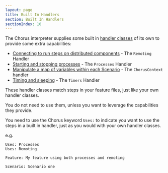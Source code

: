 ```yaml
---
layout: page
title: Built In Handlers
section: Built In Handlers
sectionIndex: 10
---
```


The Chorus interpreter supplies some built in [handler classes](/pages/Handlers/HandlerClasses) of its own to provide some extra capabilities:

* [Connecting to run steps on distributed components](/pages/BuiltInHandlers/Remoting/DistributedTesting) - The `Remoting` Handler
* [Starting and stopping processes](/pages/BuiltInHandlers/Processes/StartingProcesses) - The `Processes` Handler
* [Manipulate a map of variables within each Scenario](/pages/BuiltInHandlers/ChorusContext/ChorusContextHandler) - The `ChorusContext` handler
* [Timing and sleeping](/pages/BuiltInHandlers/Timers/TimersHandler) - The `Timers` Handler


These handler classes match steps in your feature files, just like your own handler classes.  

You do not need to use them, unless you want to leverage the capabilities they provide.

You need to use the Chorus keyword `Uses:` to indicate you want to use the steps in a built in handler, just as you 
would with your own handler classes.

e.g.  

    Uses: Processes  
    Uses: Remoting 
    
    Feature: My feature using both processes and remoting
    
    Scenario: Scenario one
    
    